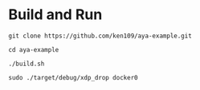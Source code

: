 # Build and Run
```
git clone https://github.com/ken109/aya-example.git

cd aya-example

./build.sh

sudo ./target/debug/xdp_drop docker0
```
